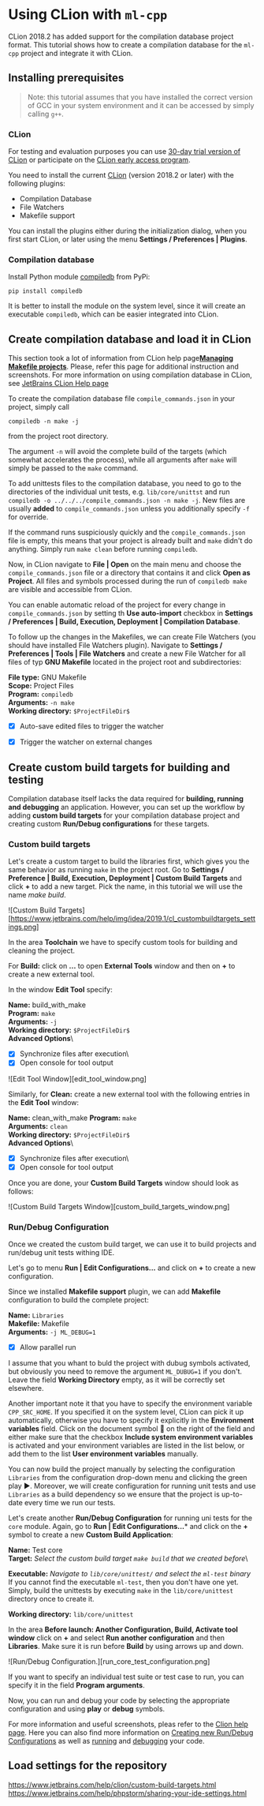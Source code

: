 # Using CLion with `ml-cpp`

CLion 2018.2 has added support for the compilation database project format. This tutorial shows how to create a
compilation database for the `ml-cpp` project and integrate it with CLion.

## Installing prerequisites

>Note: this tutorial assumes that you have installed the correct version of GCC in your system environment and it can be
>accessed by simply calling `g++`.

### CLion

For testing and evaluation purposes you can use [30-day trial version of CLion](https://www.jetbrains.com/clion) or
participate on the [CLion early access program](https://www.jetbrains.com/clion/nextversion/).

You need to install the current [CLion](https://www.jetbrains.com/clion/) (version 2018.2 or later) with the following
plugins:
* Compilation Database
* File Watchers
* Makefile support

You can install the plugins either during the initialization dialog, when you first start CLion, or later using the menu
**Settings / Preferences | Plugins**.

### Compilation database

Install Python module [compiledb](https://github.com/nickdiego/compiledb) from PyPi:
```
pip install compiledb
```

It is better to install the module on the system level, since it will create an executable `compiledb`, which can be
easier integrated into CLion.


##  Create compilation database and load it in CLion

This section took a lot of information from CLion help page[**Managing Makefile
projects**](https://www.jetbrains.com/help/clion/managing-makefile-projects.html). Please, refer this page for
additional instruction and screenshots. For more information on using compilation database in CLion, see [JetBrains
CLion Help page](https://www.jetbrains.com/help/clion/compilation-database.html)

To create the compilation database file `compile_commands.json` in your project, simply call
```
compiledb -n make -j
```
from the project root directory. 

The argument `-n` will avoid the complete build of the targets (which somewhat accelerates the process), while
all arguments after `make` will simply be passed to the `make` command. 

To add unittests files to the compilation database, you need to go to the directories of the individual unit tests, e.g.
`lib/core/unittst` and run `compiledb -o ../../../compile_commands.json -n make -j`. New files are usually **added** to
`compile_commands.json` unless you additionally specify `-f` for override.

If the command runs suspiciously quickly and the `compile_commands.json` file is empty, this means that your project is
already built and `make` didn't do anything. Simply run `make clean` before running `compiledb`.

Now, in CLion navigate to **File | Open** on the main menu and choose the `compile_commands.json` file or a directory
that contains it and click **Open as Project**. All files and symbols processed during the run of `compiledb make` are
visible and accessible from CLion.

You can enable automatic reload of the project for every change in `compile_commands.json` by setting th **Use
auto-import** checkbox in **Settings / Preferences | Build, Execution, Deployment | Compilation Database**.

To follow up the changes in the Makefiles, we can create File Watchers (you should have installed File Watchers plugin).
Navigate to **Settings / Preferences | Tools | File Watchers** and create a new File Watcher for all files of typ **GNU
Makefile** located in the project root and subdirectories:
 
**File type:** GNU Makefile\
**Scope:** Project Files\
**Program:** `compiledb`\
**Arguments:** `-n make`\
**Working directory:** `$ProjectFileDir$`
- [x] Auto-save edited files to trigger the watcher
- [x] Trigger the watcher on external changes


## Create custom build targets for building and testing

Compilation database itself lacks the data required for **building, running and debugging** an application. However, you
can set up the workflow by adding **custom build targets** for your compilation database project and creating custom
**Run/Debug configurations** for these targets.

### Custom build targets

Let's create a custom target to build the libraries first, which gives you the same behavior as running `make` in the
project root. Go to **Settings / Preference | Build, Execution, Deployment | Custom Build Targets** and click **+** to
add a new target. Pick the name, in this tutorial we will use the name *make build*.

![Custom Build Targets][https://www.jetbrains.com/help/img/idea/2019.1/cl_custombuildtargets_settings.png]

In the area **Toolchain** we have to specify custom tools for building and cleaning the project. 

For **Build:** click on **...** to open **External Tools** window and then on **+** to create a new external tool. 

In the window **Edit Tool** specify:

**Name:** build_with_make\
**Program:** `make`\
**Arguments:** `-j`\
**Working directory:** `$ProjectFileDir$`\
**Advanced Options**\
- [x] Synchronize files after execution\
- [x] Open console for tool output

![Edit Tool Window][edit_tool_window.png]


Similarly, for **Clean:** create a new external tool with the following entries in the **Edit Tool** window:

**Name:** clean_with_make
**Program:** `make`\
**Arguments:** `clean`\
**Working directory:** `$ProjectFileDir$`\
**Advanced Options**\
- [x] Synchronize files after execution\
- [x] Open console for tool output

Once you are done, your **Custom Build Targets** window should look as follows: 

![Custom Build Targets Window][custom_build_targets_window.png]

### Run/Debug Configuration

Once we created the custom build target, we can use it to build projects and run/debug unit tests withing IDE.

Let's go to menu **Run | Edit Configurations...** and click on **+** to create a new configuration. 

Since we installed **Makefile support** plugin, we can add **Makefile** configuration to build the complete project:

**Name:** `Libraries`\
**Makefile:** Makefile\
**Arguments:** `-j ML_DEBUG=1`
- [x] Allow parallel run

I assume that you whant to buld the project with dubug symbols activated, but obviously you need to remove the argument `ML_DUBUG=1` if you don't. Leave the field **Working Directory** empty, as it will be correctly set elsewhere. 

Another important note it that you have to specify the environment variable `CPP_SRC_HOME`. If you specified it on the
system level, CLion can pick it up automatically, otherwise you have to specify it explicitly in the **Environment
variables** field. Click on the document symbol :page_facing_up: on the right of the field and either make sure that the checkbox **Include system environment variables** is activated and your environment variables are listed in the list below, or add them to the list **User environment variables** manually.

You can now build the project manually by selecting the configuration `Libraries` from the configuration drop-down menu
and clicking the green play :arrow_forward:. Moreover, we will create configuration for running unit tests and use
`Libraries` as a build dependency so we ensure that the project is up-to-date every time we run our tests.

Let's create another **Run/Debug Configuration** for running uni tests for the `core` module. Again, go to **Run | Edit
Configurations...*** and click on the **+** symbol to create a new **Custom Build Application**:

**Name:** Test core\
**Target:** *Select the custom build target `make build` that we created before*\

**Executable:** *Navigate to `lib/core/unittest/` and select the `ml-test` binary*\
If you cannot find the executable `ml-test`, then you don't have one yet. Simply, build the unittests by executing `make` in the `lib/core/unittest` directory once to create it.

**Working directory:** `lib/core/unittest`

In the area **Before launch: Another Configuration, Build, Activate tool window** click on **+** and select **Run another configuration** and then **Libraries**. Make sure it is run before **Build** by using arrows up and down.

![Run/Debug Configuration.][run_core_test_configuration.png] 

If you want to specify an individual test suite or test case to run, you can specify it in the field **Program
arguments**.

Now, you can run and debug your code by selecting the appropriate configuration and using **play** or **debug** symbols.

For more information and useful screenshots, pleas refer to the [Clion help
page](https://www.jetbrains.com/help/clion/custom-build-targets.html). Here you can also find more information on
[Creating new Run/Debug Configurations](https://www.jetbrains.com/help/clion/run-debug-configuration.html) as well as
[running](https://www.jetbrains.com/help/clion/running-applications.html) and
[debugging](https://www.jetbrains.com/help/clion/debugging-code.html) your code.

## Load settings for the repository

https://www.jetbrains.com/help/clion/custom-build-targets.html
https://www.jetbrains.com/help/phpstorm/sharing-your-ide-settings.html
